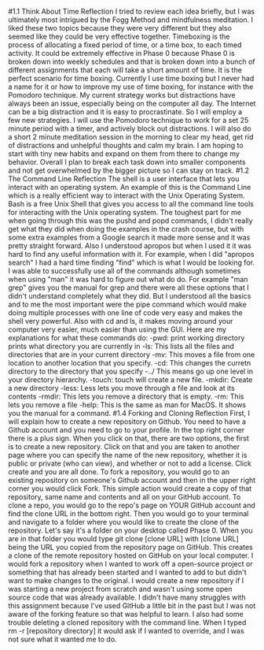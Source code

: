 #1.1 Think About Time Reflection
I tried to review each idea briefly, but I was ultimately most intrigued by the Fogg Method and mindfulness meditation. I liked these two topics because they were very different but they also seemed like they could be very effective together.
Timeboxing is the process of allocating a fixed period of time, or a time box, to each timed activity. It could be extremely effective in Phase 0 because Phase 0 is broken down into weekly schedules and that is broken down into a bunch of different assignments that each will take a short amount of time. It is the perfect scenario for time boxing.
Currently I use time boxing but I never had a name for it or how to improve my use of time boxing, for instance with the Pomodoro technique. My current strategy works but distractions have always been an issue, especially being on the computer all day. The Internet can be a big distraction and it is easy to procrastinate.
So I will employ a few new strategies. I will use the Pomodoro technique to work for a set 25 minute period with a timer, and actively block out distractions. I will also do a short 2 minute meditation session in the morning to clear my head, get rid of distractions and unhelpful thoughts and calm my brain.
I am hoping to start with tiny new habits and expand on them from there to change my behavior. Overall I plan to break each task down into smaller components and not get overwhelmed by the bigger picture so I can stay on track.
#1.2 The Command Line Reflection
The shell is a user interface that lets you interact with an operating system. An example of this is the Command Line which is a really efficient way to interact with the Unix Operating System. Bash is a free Unix Shell that gives you access to all the command line tools for interacting with the Unix operating system.
The toughest part for me when going through this was the pushd and popd commands, I didn't really get what they did when doing the examples in the crash course, but with some extra examples from a Google search it made more sense and it was pretty straight forward. Also I understood apropos but when I used it it was hard to find any useful information with it. For example, when I did "apropos search" I had a hard time finding "find" which is what I would be looking for.
I was able to successfully use all of the commands although sometimes when using "man" it was hard to figure out what do do. For example "man grep" gives you the manual for grep and there were all these options that I didn't understand completely what they did.  But I understood all the basics and to me the most important were the pipe command which would make doing multiple processes with one line of code very easy and makes the shell very powerful. Also with cd and ls, it makes moving around your computer very easier, much easier than using the GUI.
Here are my explanations for what these commands do:
-pwd: print working directory prints what directory you are currently in
-ls: This lists all the files and directories that are in your current directory
-mv: This moves a file from one location to another location that you specify.
-cd: This changes the curretn directory to the directory that you specify
-../ This means go up one level in your directory hierarchy.
-touch: touch will create a new file.
-mkdir: Create a new directory
-less: Less lets you move through a file and look at its contents
-rmdir: This lets you remove a directory that is empty.
-rm: This lets you remove a file
-help: This is the same as man for MacOS. It shows you the manual for a command.
#1.4 Forking and Cloning Reflection
First, I will explain how to create a new repository on Github. You need to have a Github account and you need to go to your profile. In the top right corner there is a plus sign. When you click on that, there are two options, the first is to create a new repository. Click on that and you are taken to another page where you can specify the name of the new repository, whether it is public or private (who can view), and whether or not to add a license. Click create and you are all done.
To fork a repository, you would go to an existing repository on someone's Github account and then in the upper right corner you would click Fork. This simple action would create a copy of that repository, same name and contents and all on your GitHub account.
To clone a repo, you would go to the repo's page on YOUR GitHub account and find the clone URL in the bottom right. Then you would go to your terminal and navigate to a folder where you would like to create the clone of the repository. Let's say it's a folder on your desktop called Phase 0. When you are in that folder you would type git clone [clone URL] with [clone URL] being the URL you copied from the repository page on GitHub. This creates a clone of the remote repository hosted on GitHub on your local computer.
I would fork a repository when I wanted to work off a open-source project or something that has already been started and I wanted to add to but didn't want to make changes to the original. I would create a new repository if I was starting a new project from scratch and wasn't using some open source code that was already available.
I didn't have many struggles with this assignment because I've used GitHub a little bit in the past but I was not aware of the forking feature so that was helpful to learn. I also had some trouble deleting a cloned repository with the command line. When I typed rm -r [repository directory] it would ask if I wanted to override, and I was not sure what it wanted me to do.
